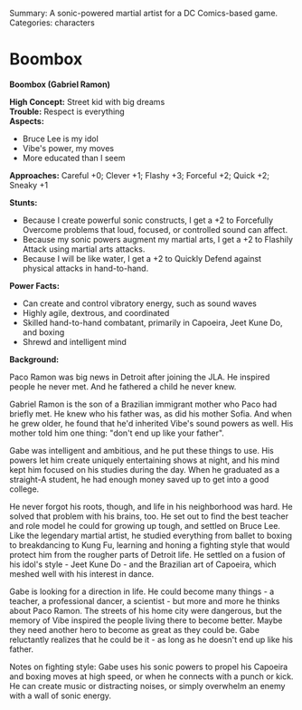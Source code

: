 Summary: A sonic-powered martial artist for a DC Comics-based game.
Categories: characters

# Boombox

**Boombox (Gabriel Ramon)**

**High Concept:** Street kid with big dreams  
**Trouble:** Respect is everything  
**Aspects:**
* Bruce Lee is my idol
* Vibe's power, my moves
* More educated than I seem

**Approaches:** Careful +0; Clever +1; Flashy +3; Forceful +2; Quick +2; Sneaky +1

**Stunts:**

* Because I create powerful sonic constructs, I get a +2 to Forcefully Overcome problems that loud, focused, or controlled sound can affect.
* Because my sonic powers augment my martial arts, I get a +2 to Flashily Attack using martial arts attacks.
* Because I will be like water, I get a +2 to Quickly Defend against physical attacks in hand-to-hand.

**Power Facts:**

* Can create and control vibratory energy, such as sound waves
* Highly agile, dextrous, and coordinated
* Skilled hand-to-hand combatant, primarily in Capoeira, Jeet Kune Do, and boxing
* Shrewd and intelligent mind

**Background:**

Paco Ramon was big news in Detroit after joining the JLA. He inspired people he never met. And he fathered a child he never knew.

Gabriel Ramon is the son of a Brazilian immigrant mother who Paco had briefly met. He knew who his father was, as did his mother Sofia. And when he grew older, he found that he'd inherited Vibe's sound powers as well. His mother told him one thing: "don't end up like your father".

Gabe was intelligent and ambitious, and he put these things to use. His powers let him create uniquely entertaining shows at night, and his mind kept him focused on his studies during the day. When he graduated as a straight-A student, he had enough money saved up to get into a good college.

He never forgot his roots, though, and life in his neighborhood was hard. He solved that problem with his brains, too. He set out to find the best teacher and role model he could for growing up tough, and settled on Bruce Lee. Like the legendary martial artist, he studied everything from ballet to boxing to breakdancing to Kung Fu, learning and honing a fighting style that would protect him from the rougher parts of Detroit life. He settled on a fusion of his idol's style - Jeet Kune Do - and the Brazilian art of Capoeira, which meshed well with his interest in dance.

Gabe is looking for a direction in life. He could become many things - a teacher, a professional dancer, a scientist - but more and more he thinks about Paco Ramon. The streets of his home city were dangerous, but the memory of Vibe inspired the people living there to become better. Maybe they need another hero to become as great as they could be. Gabe reluctantly realizes that he could be it - as long as he doesn't end up like his father.

Notes on fighting style: Gabe uses his sonic powers to propel his Capoeira and boxing moves at high speed, or when he connects with a punch or kick. He can create music or distracting noises, or simply overwhelm an enemy with a wall of sonic energy.

